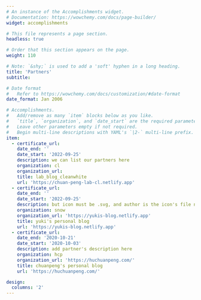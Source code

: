 ```yaml
---
# An instance of the Accomplishments widget.
# Documentation: https://wowchemy.com/docs/page-builder/
widget: accomplishments

# This file represents a page section.
headless: true

# Order that this section appears on the page.
weight: 110

# Note: `&shy;` is used to add a 'soft' hyphen in a long heading.
title: 'Partners'
subtitle:

# Date format
#   Refer to https://wowchemy.com/docs/customization/#date-format
date_format: Jan 2006

# Accomplishments.
#   Add/remove as many `item` blocks below as you like.
#   `title`, `organization`, and `date_start` are the required parameters.
#   Leave other parameters empty if not required.
#   Begin multi-line descriptions with YAML's `|2-` multi-line prefix.
item:
  - certificate_url: 
    date_end: ''
    date_start: '2022-09-25'
    description: we can list our partners here
    organization: cl
    organization_url: 
    title: lab_blog_cleanwhite
    url: 'https://chuan-peng-lab-cl.netlify.app'
  - certificate_url: 
    date_end: ''
    date_start: '2022-09-25'
    description: but icon must be .svg, and author is the icon's file name
    organization: snow
    organization_url: 'https://yukis-blog.netlify.app'
    title: yuki's personal blog
    url: 'https://yukis-blog.netlify.app'
  - certificate_url: 
    date_end: '2020-10-21'
    date_start: '2020-10-03'
    description: add partner's description here
    organization: hcp
    organization_url: 'https://huchuanpeng.com/'
    title: chuanpeng's personal blog
    url: 'https://huchuanpeng.com/'

design:
  columns: '2'
---
```

